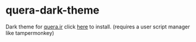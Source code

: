 # quera-dark-theme
Dark theme for [quera.ir](quera.ir) click [here](https://github.com/aerfanr/quera-dark-theme/raw/main/quera-dark.user.js) to install. (requires a user script manager like tampermonkey)
